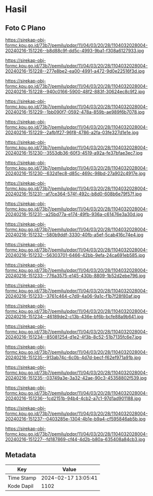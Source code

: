 # Hasil

## Foto C Plano

https://sirekap-obj-formc.kpu.go.id/73b7/pemilu/pdpr/11/04/03/20/28/1104032028004-20240216-151226--b8d88c9f-dd5c-4993-9ba1-f308a6127933.jpg

https://sirekap-obj-formc.kpu.go.id/73b7/pemilu/pdpr/11/04/03/20/28/1104032028004-20240216-151228--277e8be2-ea00-4991-a472-9d0e22516f3d.jpg

https://sirekap-obj-formc.kpu.go.id/73b7/pemilu/pdpr/11/04/03/20/28/1104032028004-20240216-151228--940c0166-5900-48f2-883f-30624ec8c9f2.jpg

https://sirekap-obj-formc.kpu.go.id/73b7/pemilu/pdpr/11/04/03/20/28/1104032028004-20240216-151229--1bb090f7-0592-478a-859b-ae989f6b7078.jpg

https://sirekap-obj-formc.kpu.go.id/73b7/pemilu/pdpr/11/04/03/20/28/1104032028004-20240216-151229--2afb1f27-96f8-4786-a2fa-03fe327d1e1e.jpg

https://sirekap-obj-formc.kpu.go.id/73b7/pemilu/pdpr/11/04/03/20/28/1104032028004-20240216-151230--3553db36-60f3-4519-a92a-fe37bfae3ec7.jpg

https://sirekap-obj-formc.kpu.go.id/73b7/pemilu/pdpr/11/04/03/20/28/1104032028004-20240216-151230--632d1ec8-d85c-469c-98bd-27a902c4917e.jpg

https://sirekap-obj-formc.kpu.go.id/73b7/pemilu/pdpr/11/04/03/20/28/1104032028004-20240216-151231--af7ce364-574f-492c-b8d0-608b6e79f57f.jpg

https://sirekap-obj-formc.kpu.go.id/73b7/pemilu/pdpr/11/04/03/20/28/1104032028004-20240216-151231--a25bd77a-e174-49fb-936a-c61476e3a30d.jpg

https://sirekap-obj-formc.kpu.go.id/73b7/pemilu/pdpr/11/04/03/20/28/1104032028004-20240216-151232--580b9ddf-3330-40fb-a5ef-5cab416c74e4.jpg

https://sirekap-obj-formc.kpu.go.id/73b7/pemilu/pdpr/11/04/03/20/28/1104032028004-20240216-151232--56303701-6466-42bb-9efa-24ca691eb585.jpg

https://sirekap-obj-formc.kpu.go.id/73b7/pemilu/pdpr/11/04/03/20/28/1104032028004-20240216-151233--776a3575-e145-430b-8809-1b52d2ebe796.jpg

https://sirekap-obj-formc.kpu.go.id/73b7/pemilu/pdpr/11/04/03/20/28/1104032028004-20240216-151233--3761c464-c7d9-4a06-9a1c-f1b7f28f80af.jpg

https://sirekap-obj-formc.kpu.go.id/73b7/pemilu/pdpr/11/04/03/20/28/1104032028004-20240216-151234--46189de2-c13b-436e-bf6b-bcfe88a9b641.jpg

https://sirekap-obj-formc.kpu.go.id/73b7/pemilu/pdpr/11/04/03/20/28/1104032028004-20240216-151234--85081254-d1e2-4f3b-8c52-51b7135fc6e7.jpg

https://sirekap-obj-formc.kpu.go.id/73b7/pemilu/pdpr/11/04/03/20/28/1104032028004-20240216-151235--913ab74c-6c0b-4d7d-becf-f62ef971a91b.jpg

https://sirekap-obj-formc.kpu.go.id/73b7/pemilu/pdpr/11/04/03/20/28/1104032028004-20240216-151235--03749a3e-3a32-42ae-90c3-45358802f539.jpg

https://sirekap-obj-formc.kpu.go.id/73b7/pemilu/pdpr/11/04/03/20/28/1104032028004-20240216-151236--1cd2151b-94b4-4cb2-a7c1-97d1ad901188.jpg

https://sirekap-obj-formc.kpu.go.id/73b7/pemilu/pdpr/11/04/03/20/28/1104032028004-20240216-151237--0403285e-1304-4b1e-b9a4-cf595846ab5b.jpg

https://sirekap-obj-formc.kpu.go.id/73b7/pemilu/pdpr/11/04/03/20/28/1104032028004-20240216-151227--fd187869-cf44-4d2b-b80a-635408a84cb3.jpg


## Metadata

| Key        | Value               |
| ---------- | ------------------- |
| Time Stamp | 2024-02-17 13:05:41 |
| Kode Dapil | 1102                |



